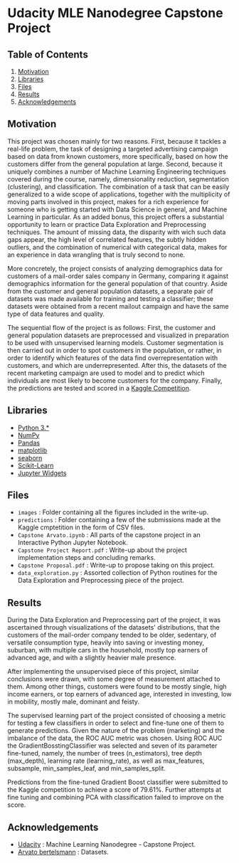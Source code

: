 # Udacity MLE Nanodegree Capstone Project

## Table of Contents

 1. [Motivation](https://github.com/bubekaro/MLE-Capstone#Motivation)
 2. [Libraries](https://github.com/bubekaro/MLE-Capstone#Libraries)
 3. [Files](https://github.com/bubekaro/MLE-Capstone#Files)
 4. [Results](https://github.com/bubekaro/MLE-Capstone#Results)
 5. [Acknowledgements](https://github.com/bubekaro/MLE-Capstone#Acknowledgements)

## Motivation
This project was chosen mainly for two reasons. First, because it tackles a real-life problem, the task of designing a targeted advertising campaign based on data from known customers, more specifically, based on how the customers differ from the general population at large. Second, because it uniquely combines a number of Machine Learning Engineering techniques covered during the course, namely, dimensionality reduction, segmentation (clustering), and classification. The combination of a task that can be easily generalized to a wide scope of applications, together with the multiplicity of moving parts involved in this project, makes for a rich experience for someone who is getting started with Data Science in general, and Machine Learning in particular. As an added bonus, this project offers a substantial opportunity to learn or practice Data Exploration and Preprocessing techniques. The amount of missing data, the disparity with wich such data gaps appear, the high level of correlated features, the subtly hidden outliers, and the combination of numerical with categorical data, makes for an experience in data wrangling that is truly second to none.

More concretely, the project consists of analyzing demographics data for customers of a mail-order sales company in Germany, comparing it against demographics information for the general population of that country. Aside from the customer and general population datasets, a separate pair of datasets was made available for training and testing a classifier; these datasets were obtained from a recent mailout campaign and have the same type of data features and quality.

The sequential flow of the project is as follows: First, the customer and general population datasets are preprocessed and visualized in preparation to be used with unsupervised learning models. Customer segmentation is then carried out in order to spot customers in the population, or rather, in order to identify which features of the data find overrepresentation with customers, and which are underrepresented. After this, the datasets of the recent marketing campaign are used to model and to predict which individuals are most likely to become customers for the company. Finally, the predictions are tested and scored in a [Kaggle Competition](https://www.kaggle.com/c/udacity-arvato-identify-customers/submissions).

## Libraries
* [Python 3.*](https://docs.python.org/3/)
* [NumPy](http://www.numpy.org/)
* [Pandas](http://pandas.pydata.org/)
* [matplotlib](https://matplotlib.org/)
* [seaborn](https://seaborn.pydata.org/)
* [Scikit-Learn](https://scikit-learn.org/stable/)
* [Jupyter Widgets](https://ipywidgets.readthedocs.io/en/latest/)

## Files
* `images` : Folder containing all the figures included in the write-up.
* `predictions` : Folder containing a few of the submissions made at the Kaggle cmptetition in the form of CSV files.
* `Capstone Arvato.ipynb` : All parts of the capstone project in an Interactive Python Jupyter Notebook.
* `Capstone Project Report.pdf` : Write-up about the project implementation steps and concluding remarks.
* `Capstone Proposal.pdf` : Write-up to propose taking on this project.
* `data_exploration.py` : Assorted collection of Python routines for the Data Exploration and Preprocessing piece of the project.


## Results
During the Data Exploration and Preprocessing part of the project, it was ascertained through visualizations of the datasets' distributions, that the customers of the mail-order company tended to be older, sedentary, of versatile consumption type, heavily into saving or investing money, suburban, with multiple cars in the household, mostly top earners of advanced age, and with a slightly heavier male presence.

After implementing the unsupervised piece of this project, similar conclusions were drawn, with some degree of measurement attached to them. Among other things, customers were found to be mostly single, high income earners, or top earners of advanced age, interested in investing, low in mobility, mostly male, dominant and feisty.

The supervised learning part of the project consisted of choosing a metric for testing a few classifiers in order to select and fine-tune one of them to generate predictions. Given the nature of the problem (marketing) and the imbalance of the data, the ROC AUC metric was chosen. Using ROC AUC the GradientBosstingClassifier was selected and seven of its parameter fine-tuned, namely, the number of trees (n_estimators), tree depth (max_depth), learning rate (learning_rate), as well as max_features, subsample, min_samples_leaf, and min_samples_split.

Predictions from the fine-tuned Gradient Boost classifier were submitted to the Kaggle competition to achieve a score of 79.61%. Further attempts at fine tuning and combining PCA with classification failed to improve on the score.

## Acknowledgements
* [Udacity](https://www.udacity.com) : Machine Learning Nanodegree - Capstone Project.
* [Arvato bertelsmann](https://www.bertelsmann.com/divisions/arvato/#st-1) : Datasets.
